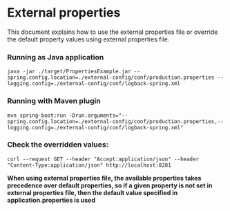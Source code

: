 # External properties
This document explains how to use the external properties file or override the default property values using external properties file.

### Running as Java application

    java -jar ./target/PropertiesExample.jar --spring.config.location=./external-config/conf/production.properties --logging.config=./external-config/conf/logback-spring.xml

### Running with Maven plugin

    mvn spring-boot:run -Drun.arguments="--spring.config.location=./external-config/conf/production.properties,--logging.config=./external-config/conf/logback-spring.xml"

### Check the overridden values:

    curl --request GET --header "Accept:application/json" --header "Content-Type:application/json" http://localhost:8281

**When using external properties file, the available properties takes precedence over default properties, so if a given property is not set in external properties file, then the default value specified in application.properties is used**


